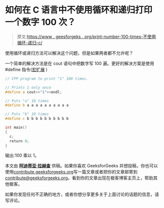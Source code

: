 # 如何在 C 语言中不使用循环和递归打印一个数字 100 次？

> 原文:[https://www . geesforgeks . org/print-number-100-times-不使用循环-递归-c/](https://www.geeksforgeeks.org/print-number-100-times-without-using-loop-recursion-c/)

使用循环或递归方法可以解决这个问题，但是如果两者都不允许呢？

一个简单的解决方法是在 cout 语句中把数字写 100 遍。更好的解决方案是使用#define 指令([宏扩展](https://www.geeksforgeeks.org/c-language-2-gq/macro-preprocessor-gq/) )

```cpp
// CPP program to print "1" 100 times.

// Prints 1 only once
#define a cout<<"1"<<endl;

// Puts "a" 10 times
#define b a a a a a a a a a a

// Puts "b" 10 times
#define c b b b b b b b b b b

int main()
{
  c;
  return 0;
}
```

输出:100 乘以 1。

本文由 **[阿迪蒂亚·拉赫查](https://www.linkedin.com/in/aditya-rakhecha-34a597129/)** 供稿。如果你喜欢 GeeksforGeeks 并想投稿，你也可以使用[contribute.geeksforgeeks.org](http://www.contribute.geeksforgeeks.org)写一篇文章或者把你的文章邮寄到 contribute@geeksforgeeks.org。看到你的文章出现在极客博客主页上，帮助其他极客。

如果你发现任何不正确的地方，或者你想分享更多关于上面讨论的话题的信息，请写评论。